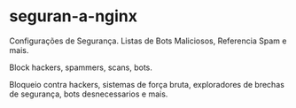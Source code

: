 # seguran-a-nginx
Configurações de Segurança. Listas de Bots Maliciosos, Referencia Spam e mais.

Block hackers, spammers, scans, bots.

Bloqueio contra hackers, sistemas de força bruta, exploradores de brechas de segurança, bots desnecessarios e mais.

